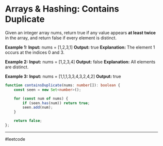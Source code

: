 # Arrays & Hashing: Contains Duplicate

Given an integer array nums, return true if any value appears **at least twice** in the array, and return false if every element is distinct.

**Example 1:**
**Input:** nums = [1,2,3,1]
**Output:** true
**Explanation:**
The element 1 occurs at the indices 0 and 3.

**Example 2:**
**Input:** nums = [1,2,3,4]
**Output:** false
**Explanation:**
All elements are distinct.

**Example 3:**
**Input:** nums = [1,1,1,3,3,4,3,2,4,2]
**Output:** true

```ts
function containsDuplicate(nums: number[]): boolean {
    const seen = new Set<number>();

    for (const num of nums) {
        if (seen.has(num)) return true;
        seen.add(num);
    }

    return false;
};
```

---

#leetcode